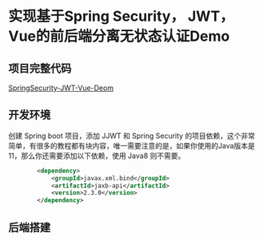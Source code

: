 # 实现基于Spring Security， JWT， Vue的前后端分离无状态认证Demo

## 项目完整代码

[SpringSecurity-JWT-Vue-Deom](https://github.com/PuZhiweizuishuai/SpringSecurity-JWT-Vue-Deom)

## 开发环境


创建 Spring boot 项目，添加 JJWT 和 Spring Security 的项目依赖，这个非常简单，有很多的教程都有块内容，唯一需要注意的是，如果你使用的Java版本是11，那么你还需要添加以下依赖，使用 Java8 则不需要。


```xml
        <dependency>
            <groupId>javax.xml.bind</groupId>
            <artifactId>jaxb-api</artifactId>
            <version>2.3.0</version>
        </dependency>
```

## 后端搭建